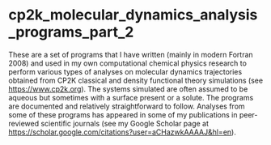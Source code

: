 # cp2k_molecular_dynamics_analysis_programs_part_2
These are a set of programs that I have written (mainly in modern Fortran 2008) and used in my own computational chemical physics research to perform various types of analyses on molecular dynamics trajectories obtained from CP2K classical and density functional theory simulations (see https://www.cp2k.org). The systems simulated are often assumed to be aqueous but sometimes with a surface present or a solute. The programs are documented and relatively straightforward to follow. Analyses from some of these programs has appeared in some of my publications in peer-reviewed scientific journals (see my Google Scholar page at https://scholar.google.com/citations?user=aCHazwkAAAAJ&hl=en).
